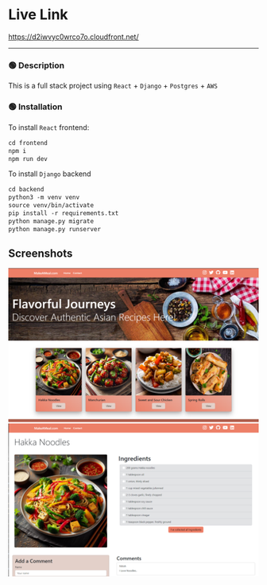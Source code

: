 
# Live Link

https://d2iwvyc0wrco7o.cloudfront.net/

---

### 🟢 Description
This is a full stack project using `React` + `Django` + `Postgres` + `AWS`

### 🟢 Installation
To install `React` frontend:

```
cd frontend
npm i
npm run dev
```

To install `Django` backend
```
cd backend
python3 -m venv venv
source venv/bin/activate
pip install -r requirements.txt
python manage.py migrate
python manage.py runserver
```

## Screenshots

![screenshot](docs/screenshot-2.png)
![screenshot](docs/screenshot-1.png)